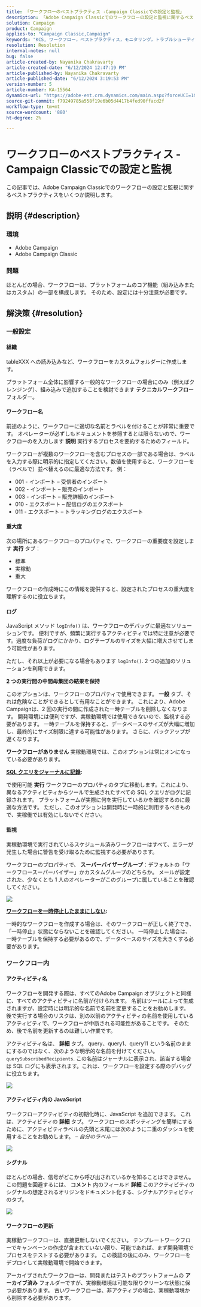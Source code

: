 ```yaml
---
title: 「ワークフローのベストプラクティス -Campaign Classicでの設定と監視」
description: 「Adobe Campaign Classicでのワークフローの設定と監視に関するベストプラクティスをいくつか説明します。」
solution: Campaign
product: Campaign
applies-to: "Campaign Classic,Campaign"
keywords: "KCS, ワークフロー，ベストプラクティス，モニタリング，トラブルシューティング，ワークフローパフォーマンス，ワークフローの遅延，Adobe Campaign, プラクティス，Adobe Campaign Classic"
resolution: Resolution
internal-notes: null
bug: false
article-created-by: Nayanika Chakravarty
article-created-date: "6/12/2024 12:47:19 PM"
article-published-by: Nayanika Chakravarty
article-published-date: "6/12/2024 3:19:53 PM"
version-number: 5
article-number: KA-15564
dynamics-url: "https://adobe-ent.crm.dynamics.com/main.aspx?forceUCI=1&pagetype=entityrecord&etn=knowledgearticle&id=40e3bbe5-b928-ef11-840b-6045bd0065b6"
source-git-commit: f79249785a558f19e6b05d4417b4fed90ffacd2f
workflow-type: tm+mt
source-wordcount: '880'
ht-degree: 2%

---
```


# ワークフローのベストプラクティス -Campaign Classicでの設定と監視


この記事では、Adobe Campaign Classicでのワークフローの設定と監視に関するベストプラクティスをいくつか説明します。

## 説明 {#description}


### <b>環境</b>

- Adobe Campaign
- Adobe Campaign Classic


### <b>問題</b>

ほとんどの場合、ワークフローは、プラットフォームのコア機能（組み込みまたはカスタム）の一部を構成します。 そのため、設定には十分注意が必要です。


## 解決策 {#resolution}


### 一般設定

#### 組織

tableXXX への読み込みなど、ワークフローをカスタムフォルダーに作成します。

プラットフォーム全体に影響する一般的なワークフローの場合にのみ（例えばクレンジング）、組み込みで追加することを検討できます <b>テクニカルワークフロー</b> フォルダー。

#### ワークフロー名

前述のように、ワークフローに適切な名前とラベルを付けることが非常に重要です。 オペレーターが必ずしもドキュメントを参照するとは限らないので、ワークフローのを入力します <b>説明</b> 実行するプロセスを要約するためのフィールド。

ワークフローが複数のワークフローを含むプロセスの一部である場合は、ラベルを入力する際に明示的に指定してください。数値を使用すると、ワークフローを（ラベルで）並べ替えるのに最適な方法です。 例：

- 001 - インポート – 受信者のインポート
- 002 - インポート – 販売のインポート
- 003 - インポート – 販売詳細のインポート
- 010 - エクスポート – 配信ログのエクスポート
- 011 - エクスポート – トラッキングログのエクスポート


#### 重大度

次の場所にあるワークフローのプロパティで、ワークフローの重要度を設定します <b>実行</b> タブ：

- 標準
- 実稼動
- 重大


ワークフローの作成時にこの情報を提供すると、設定されたプロセスの重大度を理解するのに役立ちます。

#### ログ

JavaScript メソッド `logInfo()` は、ワークフローのデバッグに最適なソリューションです。 便利ですが、頻繁に実行するアクティビティでは特に注意が必要です。過度な負荷がログにかかり、ログテーブルのサイズを大幅に増大させてしまう可能性があります。

ただし、それ以上が必要になる場合もあります `logInfo()`. 2 つの追加のソリューションを利用できます。

<b>2 つの実行間の中間母集団の結果を保持</b>

このオプションは、ワークフローのプロパティで使用できます。 <b>一般</b> タブ、それは危険なことができるとして有用なことができます。 これにより、Adobe Campaignは、2 回の実行の間に作成された一時テーブルを削除しなくなります。 開発環境には便利ですが、実稼動環境では使用できないので、監視する必要があります。 一時テーブルを保持すると、データベースのサイズが大幅に増加し、最終的にサイズ制限に達する可能性があります。 さらに、バックアップが遅くなります。

<b>ワークフローがありません</b> 実稼動環境では、このオプションは常にオンになっている必要があります。

<b><u>SQL クエリをジャーナルに記録</u>:</b>

で使用可能 <b>実行</b> ワークフローのプロパティのタブに移動します。これにより、異なるアクティビティからツールで生成されたすべての SQL クエリがログに記録されます。 プラットフォームが実際に何を実行しているかを確認するのに最適な方法です。 ただし、このオプションは開発時に一時的に利用するべきもので、実稼働では有効にしないでください。

#### 監視

実稼動環境で実行されているスケジュール済みワークフローはすべて、エラーが発生した場合に警告を受け取るために監視する必要があります。

ワークフローのプロパティで、 <b>スーパーバイザーグループ</b>：デフォルトの「ワークフロースーパーバイザー」かカスタムグループのどちらか。 メールが設定された、少なくとも 1 人のオペレーターがこのグループに属していることを確認してください。

![](assets/4badf727-ce28-ef11-840b-0022480a40c2.png)

<b><u>ワークフローを一時停止したままにしない</u>:</b>

一時的なワークフローを作成する場合は、そのワークフローが正しく終了でき、「一時停止」状態にならないことを確認してください。 一時停止した場合は、一時テーブルを保持する必要があるので、データベースのサイズを大きくする必要があります。

### ワークフロー内

#### アクティビティ名

ワークフローを開発する際は、すべてのAdobe Campaign オブジェクトと同様に、すべてのアクティビティに名前が付けられます。 名前はツールによって生成されますが、設定時には明示的な名前で名前を変更することをお勧めします。 後で実行する場合のリスクは、別の以前のアクティビティの名前を使用しているアクティビティで、ワークフローが中断される可能性があることです。 そのため、後で名前を更新するのは難しい作業です。

アクティビティ名は、 <b>詳細</b> タブ。 query、query1、query11 という名前のままにするのではなく、次のような明示的な名前を付けてください。 `querySubscribedRecipients`. この名前はジャーナルに表示され、該当する場合は SQL ログにも表示されます。これは、ワークフローを設定する際のデバッグに役立ちます。

![](assets/8550ca3a-ce28-ef11-840b-0022480a40c2.png)

#### アクティビティ内の JavaScript

ワークフローアクティビティの初期化時に、JavaScript を追加できます。 これは、アクティビティの <b>詳細</b> タブ。 ワークフローのスポッティングを簡単にするために、アクティビティラベルの先頭と末尾には次のように二重のダッシュを使用することをお勧めします。 *– 自分のラベル —*

![](assets/554bb34c-ce28-ef11-840b-0022480a40c2.png)

#### シグナル

ほとんどの場合、信号がどこから呼び出されているかを知ることはできません。 この問題を回避するには、 <b>コメント</b> 内のフィールド <b>詳細</b> このアクティビティのシグナルの想定されるオリジンをドキュメント化する、シグナルアクティビティのタブ。

![](assets/c426c66a-ce28-ef11-840b-0022480a40c2.png)

#### ワークフローの更新

実稼動ワークフローは、直接更新しないでください。 テンプレートワークフローでキャンペーンの作成が含まれていない限り、可能であれば、まず開発環境でプロセスをテストする必要があります。 この検証の後にのみ、ワークフローをデプロイして実稼動環境で開始できます。

アーカイブされたワークフローは、開発またはテストのプラットフォームの <b>アーカイブ済み</b> フォルダーですが、実稼動環境は可能な限りクリーンな状態に保つ必要があります。 古いワークフローは、非アクティブの場合、実稼動環境から削除する必要があります。
